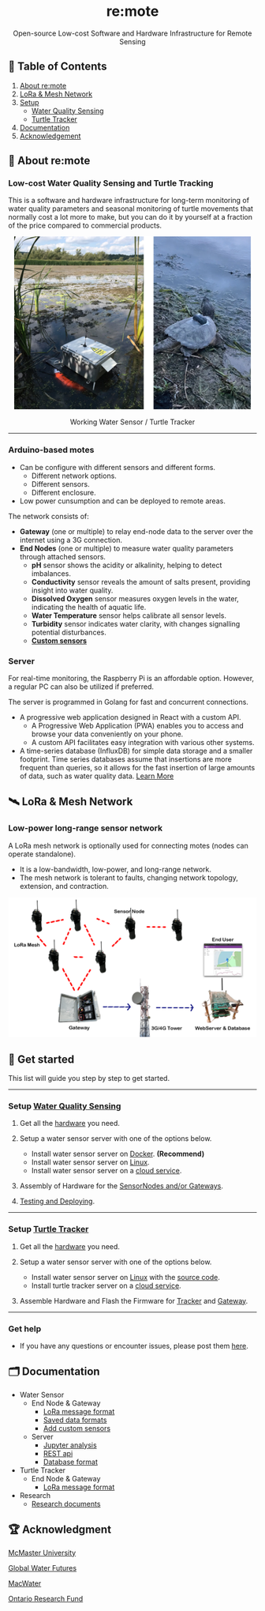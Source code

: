 <div align="center">
    <h1>re:mote</h1>
    <p>Open-source Low-cost Software and Hardware Infrastructure for Remote Sensing</p>
</div>

## 📎 Table of Contents

1. [About re:mote](#-about-remote)
2. [LoRa & Mesh Network](#-lora--mesh-network)
3. [Setup](#-get-started)
    - [Water Quality Sensing](#setup-water-quality-sensing)
    - [Turtle Tracker](#setup-turtle-tracker)
4. [Documentation](#-documentation)
5. [Acknowledgement](#-acknowledgment)

## 📒 About re:mote

### Low-cost Water Quality Sensing and Turtle Tracking

This is a software and hardware infrastructure for long-term monitoring of water quality parameters and seasonal monitoring of turtle movements that normally cost a lot more to make, but you can do it by yourself at a fraction of the price compared to commercial products.

<div align="center">
    <img src="Documentation/Pictures/mw_tt.webp" height="350px">
    <p>Working Water Sensor / Turtle Tracker</p>
</div>

---

### Arduino-based motes

- Can be configure with different sensors and different forms.
    - Different network options.
    - Different sensors.
    - Different enclosure.
- Low power cunsumption and can be deployed to remote areas.

The network consists of:
- **Gateway** (one or multiple) to relay end-node data to the server over the
internet using a 3G connection.
- **End Nodes** (one or multiple) to measure water quality parameters through attached sensors.
    - **pH** sensor shows the acidity or alkalinity, helping to detect imbalances.
    - **Conductivity** sensor reveals the amount of salts present, providing insight into water quality.
    - **Dissolved Oxygen** sensor measures oxygen levels in the water, indicating the health of aquatic life.
    - **Water Temperature** sensor helps calibrate all sensor levels.
    - **Turbidity** sensor indicates water clarity, with changes signalling potential disturbances.
    - **[Custom sensors](Documentation/Water_Sensor/Custom_Sensors.md)**

### Server

For real-time monitoring, the Raspberry Pi is an affordable option. However, a regular PC can also be utilized if preferred.

The server is programmed in Golang for fast and concurrent connections.
- A progressive web application designed in React with a custom API.
    - A Progressive Web Application (PWA) enables you to access and browse your data conveniently on your phone.
    - A custom API facilitates easy integration with various other systems.
- A time-series database (InfluxDB) for simple data storage and a smaller footprint. Time series databases assume that insertions are more frequent than queries, so it allows for the fast insertion of large amounts of data, such as water quality data. [Learn More](https://gitlab.cas.mcmaster.ca/re-mote/publications/-/tree/master/FadhelSekerinskiYao18Timeseries)

## 🛰 LoRa & Mesh Network

### Low-power long-range sensor network

A LoRa mesh network is optionally used for connecting motes (nodes can operate standalone).
- It is a low-bandwidth, low-power, and long-range network.
- The mesh network is tolerant to faults, changing network topology, extension, and contraction.

<div align="center">
    <img src="Documentation/Pictures/Mesh_Tube.png" width="800px">
</div>

## 🚀 Get started

This list will guide you step by step to get started.

---

### Setup [Water Quality Sensing](Water_Sensor/)

1. Get all the [hardware](Documentation/Water_Sensor/Specification.md) you need.

2. Setup a water sensor server with one of the options below.
    - Install water sensor server on [Docker](Water_Sensor/re-mote-webserver/). **(Recommend)**
    - Install water sensor server on [Linux](Documentation/Water_Sensor_Server/Server_Instructions.md).
    - Install water sensor server on a [cloud service](https://gitlab.cas.mcmaster.ca/re-mote/publications/tree/master/HuangMengqi19Encryption&Storage).

3. Assembly of Hardware for the [SensorNodes and/or Gateways](Documentation/Water_Sensor/Build_a_Water_Sensor_Portal.md).

4. [Testing and Deploying](Documentation/Water_Sensor/Build_a_Water_Sensor_Portal.md#testing).

---

### Setup [Turtle Tracker](Turtle_Tracker/)

1. Get all the [hardware](Turtle_Tracker/Docs/Specification.md) you need.

2. Setup a water sensor server with one of the options below.
    - Install water sensor server on [Linux](Documentation/Water_Sensor_Server/Server_Instructions.md) with the [source code](Turtle_Tracker/turtle-tracker-webserver).
    - Install turtle tracker server on a [cloud service](https://gitlab.cas.mcmaster.ca/re-mote/publications/tree/master/HuangMengqi19Encryption&Storage).

3. Assemble Hardware and Flash the Firmware for [Tracker](Turtle_Tracker/Docs/Assembly_of_Trackers.md) and [Gateway](Turtle_Tracker/Docs/Assembly_of_Gateway.md).

---

### Get help

- If you have any questions or encounter issues, please post them [here](https://github.com/re-mote-sensing/re-mote/issues).

## 🗂 Documentation

 - Water Sensor
    - End Node & Gateway
        - [LoRa message format](Documentation/Water_Sensor/Message_Formats.md)
        - [Saved data formats](Documentation/Water_Sensor/Saved_Data_Formats.md)
        - [Add custom sensors](Documentation/Water_Sensor/Custom_Sensors.md)
    - Server
        - [Jupyter analysis](Jupyter_analysis/)
        - [REST api](https://documenter.getpostman.com/view/5847961/2s83tDpshb)
        - [Database format](Documentation/Water_Sensor_Server/Database_Format.md)
 - Turtle Tracker
    - End Node & Gateway
        - [LoRa message format](Turtle_Tracker/Docs/message_format_turtle_tracker.xlsx)
 - Research
    - [Research documents](Research/)

## 🏆 Acknowledgment

[McMaster University](https://www.mcmaster.ca)

[Global Water Futures](https://gwf.usask.ca)

[MacWater](http://www.macwater.org)

[Ontario Research Fund](https://www.ontario.ca/page/ontario-research-fund)
